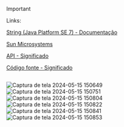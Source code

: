 > [!IMPORTANT]
> Links:

 <a href="https://docs.oracle.com/javase/7/docs/api/java/lang/String.html. html">String (Java Platform SE 7) - Documentação</a>
 
 <a href="https://pt.wikipedia.org/wiki/Sun_Microsystems. html">Sun Microsystems </a>
 
 <a href="https://pt.wikipedia.org/wiki/API. html">API - Significado</a>
 
 <a href="https://pt.wikipedia.org/wiki/C%C3%B3digo-fonte. html">Código fonte - Significado</a>
 
##

![Captura de tela 2024-05-15 150649](https://github.com/NicoleValleGurgel/DIO-Bootcamp-Java/assets/160984178/1b731937-e240-4257-b724-459d8790c262)
![Captura de tela 2024-05-15 150751](https://github.com/NicoleValleGurgel/DIO-Bootcamp-Java/assets/160984178/c49ac994-5760-4938-a42e-d6c7567f5c9b)
![Captura de tela 2024-05-15 150804](https://github.com/NicoleValleGurgel/DIO-Bootcamp-Java/assets/160984178/3d0116da-ba76-4c05-9b57-4aa8b9810771)
![Captura de tela 2024-05-15 150822](https://github.com/NicoleValleGurgel/DIO-Bootcamp-Java/assets/160984178/e975005c-07b6-4855-8a46-b68c81b26f76)
![Captura de tela 2024-05-15 150841](https://github.com/NicoleValleGurgel/DIO-Bootcamp-Java/assets/160984178/c007b0c8-a862-497a-a8b4-f3fcf1931398)
![Captura de tela 2024-05-15 150853](https://github.com/NicoleValleGurgel/DIO-Bootcamp-Java/assets/160984178/929863be-4572-458f-bf75-adfb49b9e6de)
